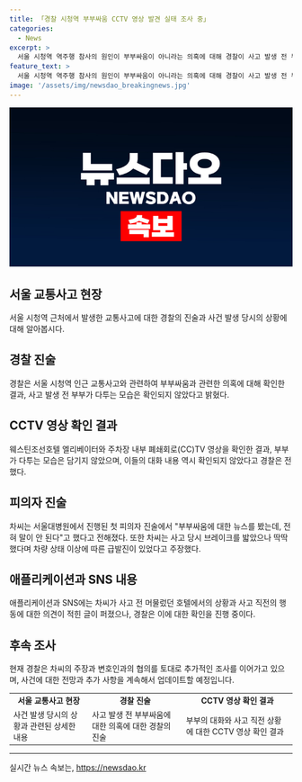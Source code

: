 ```yaml
---
title: 「경찰 시청역 부부싸움 CCTV 영상 발견 실태 조사 중」
categories:
  - News
excerpt: >
  서울 시청역 역주행 참사의 원인이 부부싸움이 아니라는 의혹에 대해 경찰이 사고 발생 전 부부가 다투는 모습은 확인되지 않았다고 밝혔다. CCTV 영상에서 부부 싸움은 없었고, 차모 씨와 부인의 대화 내용은 확인되지 않았다. 차씨는 브레이크를 밟았으나 차량 상태 이상으로 급발진이 있었다고 주장하며, 후속 조사가 예정되어 있다. 경찰은 부부싸움과 관련된 사실을 확인할 수 없다고 전했다.
feature_text: >
  서울 시청역 역주행 참사의 원인이 부부싸움이 아니라는 의혹에 대해 경찰이 사고 발생 전 부부가 다투는 모습은 확인되지 않았다고 밝혔다. CCTV 영상에서 부부 싸움은 없었고, 차모 씨와 부인의 대화 내용은 확인되지 않았다. 차씨는 브레이크를 밟았으나 차량 상태 이상으로 급발진이 있었다고 주장하며, 후속 조사가 예정되어 있다. 경찰은 부부싸움과 관련된 사실을 확인할 수 없다고 전했다.
image: '/assets/img/newsdao_breakingnews.jpg'
---
```


<p><img src="/assets/img/newsdao_breakingnews.jpg" alt="ontimetimes 속보" /></p>

<h2 data-ke-size="size26">서울 교통사고 현장</h2>

<p data-ke-size="size16">서울 시청역 근처에서 발생한 교통사고에 대한 경찰의 진술과 사건 발생 당시의 상황에 대해 알아봅시다.</p>

<h2 data-ke-size="size24">경찰 진술</h2>

<p data-ke-size="size16">경찰은 서울 시청역 인근 교통사고와 관련하여 부부싸움과 관련한 의혹에 대해 확인한 결과, 사고 발생 전 부부가 다투는 모습은 확인되지 않았다고 밝혔다.</p>

<h2 data-ke-size="size24">CCTV 영상 확인 결과</h2>

<p data-ke-size="size16">웨스틴조선호텔 엘리베이터와 주차장 내부 폐쇄회로(CC)TV 영상을 확인한 결과, 부부가 다투는 모습은 담기지 않았으며, 이들의 대화 내용 역시 확인되지 않았다고 경찰은 전했다.</p>

<h2 data-ke-size="size24">피의자 진술</h2>

<p data-ke-size="size16">차씨는 서울대병원에서 진행된 첫 피의자 진술에서 "부부싸움에 대한 뉴스를 봤는데, 전혀 말이 안 된다"고 했다고 전해졌다. 또한 차씨는 사고 당시 브레이크를 밟았으나 딱딱했다며 차량 상태 이상에 따른 급발진이 있었다고 주장했다.</p>

<h2 data-ke-size="size24">애플리케이션과 SNS 내용</h2>

<p data-ke-size="size16">애플리케이션과 SNS에는 차씨가 사고 전 머물렀던 호텔에서의 상황과 사고 직전의 행동에 대한 의견이 적힌 글이 퍼졌으나, 경찰은 이에 대한 확인을 진행 중이다.</p>

<h2 data-ke-size="size24">후속 조사</h2>

<p data-ke-size="size16">현재 경찰은 차씨의 주장과 변호인과의 협의를 토대로 추가적인 조사를 이어가고 있으며, 사건에 대한 전망과 추가 사항을 계속해서 업데이트할 예정입니다.</p>

<table>
    <tbody>
        <tr>
            <td style="text-align: center; height: 17px;"><b>서울 교통사고 현장</b></td>
            <td style="text-align: center; height: 17px;"><b>경찰 진술</b></td>
            <td style="text-align: center; height: 17px;"><b>CCTV 영상 확인 결과</b></td>
        </tr>
        <tr>
            <td style="height: 17px;">사건 발생 당시의 상황과 관련된 상세한 내용</td>
            <td style="height: 17px;">사고 발생 전 부부싸움에 대한 의혹에 대한 경찰의 진술</td>
            <td style="height: 17px;">부부의 대화와 사고 직전 상황에 대한 CCTV 영상 확인 결과</td>
    </tbody>
</table>

<p><hr></p>
실시간 뉴스 속보는, <a href="https://newsdao.kr" rel="dofollow">https://newsdao.kr</a>


